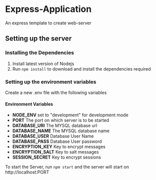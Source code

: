 # Express-Application

An express template to create web-server

## Setting up the server

### Installing the Dependencies

1. Install latest version of Nodejs
2. Run `npm install` to download and install the dependencies required

### Setting up the environment variables

Create a new .env file with the following variables

#### Environment Variables

- **NODE_ENV** set to "development" for development mode
- **PORT** The port on which server is to be started
- **DATABASE_URI** The MYSQL database url
- **DATABASE_NAME** The MYSQL database name
- **DATABASE_USER** Database User Name
- **DATABASE_PASS** Database User password
- **ENCRYPTION_KEY** Key to encrypt messages
- **ENCRYPTION_SALT** Key to salt messages
- **SESSION_SECRET** Key to encrypt sessions

To start the Server, run `npm start` and the server will start on http://localhost:PORT
